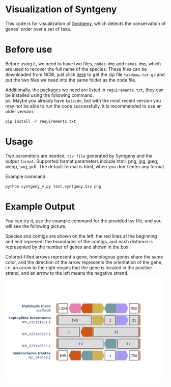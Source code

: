 # Visualization of Syntgeny
This code is for visualization of [Syntgeny](https://github.com/BIONF/Syntgeny/tree/main), which detects the conservation of genes' order over a set of taxa.

# Before use
Before using it, we need to have two files, `nodes.dmp` and `names.dmp`, which are used to recover the full name of the species.
These files can be downloaded from NCBI, just click [here](https://ftp.ncbi.nih.gov/pub/taxonomy/) to get the zip file `taxdump.tar.gz` and put the two files we need into the same folder as the code file.

Additionally, the packages we need are listed in `requirements.txt`, they can be installed using the following command.  
ps. Maybe you already have `kaleido`, but with the most recent version you may not be able to run the code successfully, it is recommended to use an older version.
```
pip install -r requirements.txt
```

# Usage
Two parameters are needed, `tsv file` generated by Syntgeny and the output `format`.
Supported format parameters include html, png, jpg, jpeg, webp, svg, pdf.
The default format is html, when you don't enter any format.

Example command
```
python syntgeny_v.py test.syntgeny.tsv png
```

# Example Output
You can try it, use the example command for the provided tsv file, and you will see the following picture.  

Species and contigs are shown on the left, the red lines at the beginning and end represent the boundaries of the contigs, and each distance is represented by the number of genes and shown in the box.   

Colored-filled arrows represent a gene, homologous genes share the same color, and the direction of the arrow represents the orientation of the gene, i.e. an arrow to the right means that the gene is located in the positive strand, and an arrow to the left means the negative strand.
![demo](/test.syntgeny.png)


